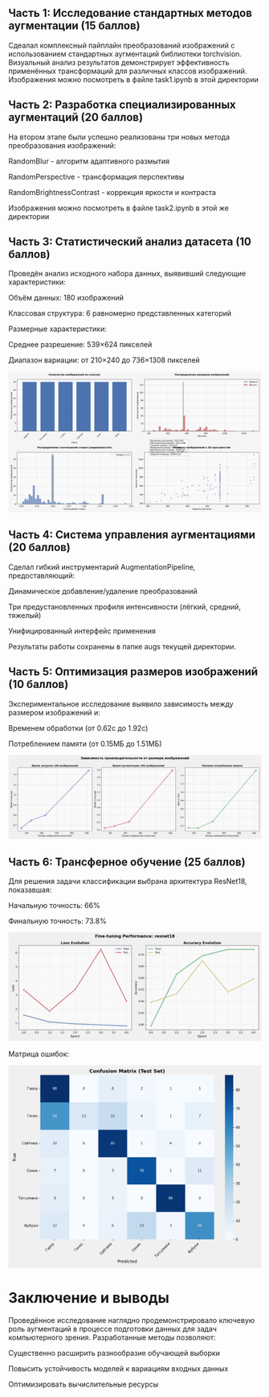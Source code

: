 ## Часть 1: Исследование стандартных методов аугментации (15 баллов)

Сдеалал комплексный пайплайн преобразований изображений с использованием стандартных аугментаций библиотеки torchvision. Визуальный анализ результатов демонстрирует эффективность применённых трансформаций для различных классов изображений. Изображения можно посмотреть в файле task1.ipynb в этой директории

## Часть 2: Разработка специализированных аугментаций (20 баллов)

На втором этапе были успешно реализованы три новых метода преобразования изображений:

RandomBlur - алгоритм адаптивного размытия

RandomPerspective - трансформация перспективы

RandomBrightnessContrast - коррекция яркости и контраста

Изображения можно посмотреть в файле task2.ipynb в этой же директории

## Часть 3: Статистический анализ датасета (10 баллов)

Проведён  анализ исходного набора данных, выявивший следующие характеристики:

Объём данных: 180 изображений

Классовая структура: 6 равномерно представленных категорий

Размерные характеристики:

Среднее разрешение: 539×624 пикселей

Диапазон вариации: от 210×240 до 736×1308 пикселей

![alt text](dataset_analysis.png)

## Часть 4: Система управления аугментациями (20 баллов)

Сделал гибкий инструментарий AugmentationPipeline, предоставляющий:

Динамическое добавление/удаление преобразований

Три предустановленных профиля интенсивности (лёгкий, средний, тяжелый)

Унифицированный интерфейс применения

Результаты работы сохранены в папке augs текущей директории.

## Часть 5: Оптимизация размеров изображений (10 баллов)
Экспериментальное исследование выявило зависимость между размером изображений и:

Временем обработки (от 0.62с до 1.92с)

Потреблением памяти (от 0.15МБ до 1.51МБ)

![alt text](size_experiment_results.png)

## Часть 6: Трансферное обучение (25 баллов)
Для решения задачи классификации выбрана архитектура ResNet18, показавшая:

Начальную точность: 66%

Финальную точность: 73.8%

![alt text](training_history.png)

Матрица ошибок:

![alt text](confusion_matrix.png)

# Заключение и выводы

Проведённое исследование наглядно продемонстрировало ключевую роль аугментаций в процессе подготовки данных для задач компьютерного зрения. Разработанные методы позволяют:

Существенно расширить разнообразие обучающей выборки

Повысить устойчивость моделей к вариациям входных данных

Оптимизировать вычислительные ресурсы

